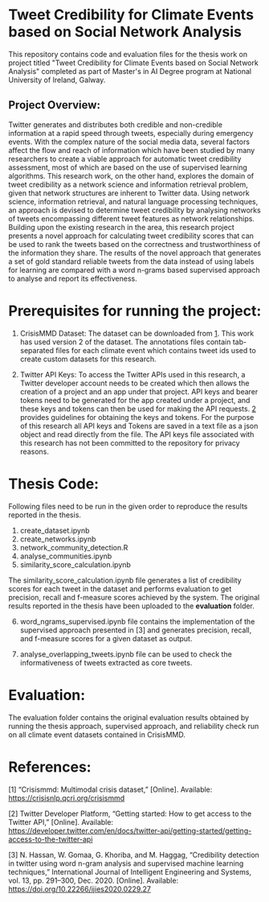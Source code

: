 # Tweet Credibility for Climate Events based on Social Network Analysis

This repository contains code and evaluation files for the thesis work on project titled "Tweet Credibility for Climate Events based on Social Network Analysis"  completed as part of Master's in AI Degree program at National University of Ireland, Galway.

## Project Overview:

Twitter generates and distributes both credible and non-credible information at a rapid speed through tweets, especially during emergency events. With the complex nature of the social media data, several factors affect the flow and reach of information which have been studied by many researchers to create a viable approach for automatic tweet credibility assessment, most of which are based on the use of supervised learning algorithms. This research work, on the other hand, explores the domain of tweet credibility as a network science and information retrieval problem, given that network structures are inherent to Twitter data. Using network science, information retrieval, and natural language processing techniques, an approach is devised to determine tweet credibility by analysing networks of tweets encompassing different tweet features as network relationships. Building upon the existing research in the area, this research project presents a novel approach for calculating tweet credibility scores that can be used to rank the tweets based on the correctness and trustworthiness of the information they share. The results of the novel approach that generates a set of gold standard reliable tweets from the data instead of using labels for learning are compared with a word n-grams based supervised approach to analyse and report its effectiveness.

# Prerequisites for running the project:

1. CrisisMMD Dataset: The dataset can be downloaded from [1](https://crisisnlp.qcri.org/crisismmd). This work has used version 2 of the dataset. The annotations files contain tab-separated files for each climate event which contains tweet ids used to create custom datasets for this research.

2. Twitter API Keys: To access the Twitter APIs used in this research, a Twitter developer account needs to be created which then allows the creation of a project and an app under that project. API keys and bearer tokens need to be generated for the app created under a project, and these keys and tokens can then be used for making the API requests. [2](https://developer.twitter.com/en/docs/twitter-api/getting-started/getting-access-to-the-twitter-api) provides guidelines for obtaining the keys and tokens. For the purpose of this research all API keys and Tokens are saved in a text file as a json object and read directly from the file. The API keys file associated with this research has not been committed to the repository for privacy reasons. 

# Thesis Code:

Following files need to be run in the given order to reproduce the results reported in the thesis.

1. create_dataset.ipynb
2. create_networks.ipynb
3. network_community_detection.R
4. analyse_communities.ipynb
5. similarity_score_calculation.ipynb

The similarity_score_calculation.ipynb file generates a list of credibility scores for each tweet in the dataset and performs evaluation to get precision, recall and f-measure scores achieved by the system. The original results reported in the thesis have been uploaded to the **evaluation** folder.

6. word_ngrams_supervised.ipynb file contains the implementation of the supervised approach presented in [3] and generates precision, recall, and f-measure scores for a given dataset as output.

7. analyse_overlapping_tweets.ipynb file can be used to check the informativeness of tweets extracted as core tweets.

# Evaluation:

The evaluation folder contains the original evaluation results obtained by running the thesis approach, supervised approach, and reliability check run on all climate event datasets contained in CrisisMMD.

# References:
[1] “Crisismmd: Multimodal crisis dataset,” [Online]. Available: https://crisisnlp.qcri.org/crisismmd

[2] Twitter Developer Platform, “Getting started: How to get access to the Twitter API,” [Online]. Available: https://developer.twitter.com/en/docs/twitter-api/getting-started/getting-access-to-the-twitter-api

[3] N. Hassan, W. Gomaa, G. Khoriba, and M. Haggag, “Credibility detection in twitter using word n-gram analysis and supervised machine learning techniques,” International Journal of Intelligent Engineering and Systems, vol. 13, pp. 291–300, Dec. 2020. [Online]. Available: https://doi.org/10.22266/ijies2020.0229.27
